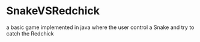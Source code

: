 # SnakeVSRedchick
a basic game implemented in java where the user control a Snake and try to catch the Redchick

